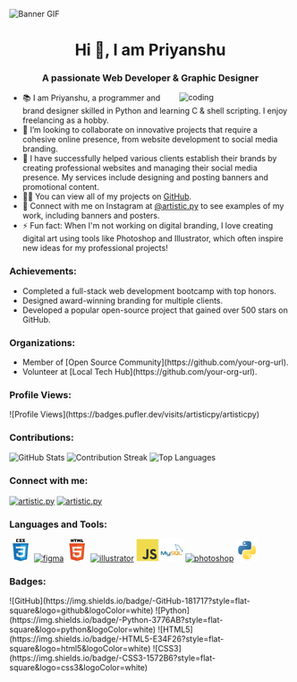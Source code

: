 <!-- Banner GIF -->
![Banner GIF]([https://your-banner-url-here.gif](https://i.pinimg.com/originals/77/ca/a3/77caa32884d735d439ade45ba37feaf2.gif))

<h1 align="center">Hi 👋, I am Priyanshu</h1>
<h3 align="center">A passionate Web Developer & Graphic Designer</h3>

<img align="right" alt="coding" width="200" src="https://user-images.githubusercontent.com/69011963/137184767-79a13ec7-1bb3-4341-a6da-3a149c9c159a.gif">

- 📚 I am Priyanshu, a programmer and brand designer skilled in Python and learning C & shell scripting. I enjoy freelancing as a hobby.
- 🔗 I’m looking to collaborate on innovative projects that require a cohesive online presence, from website development to social media branding.
- 🤝 I have successfully helped various clients establish their brands by creating professional websites and managing their social media presence. My services include designing and posting banners and promotional content.
- 👨‍💻 You can view all of my projects on [GitHub](https://github.com/artisticpy?tab=repositories).
- 🎨 Connect with me on Instagram at [@artistic.py](https://instagram.com/artistic.py) to see examples of my work, including banners and posters.
- ⚡ Fun fact: When I'm not working on digital branding, I love creating digital art using tools like Photoshop and Illustrator, which often inspire new ideas for my professional projects!

<h3 align="left">Achievements:</h3>
<ul>
  <li>Completed a full-stack web development bootcamp with top honors.</li>
  <li>Designed award-winning branding for multiple clients.</li>
  <li>Developed a popular open-source project that gained over 500 stars on GitHub.</li>
</ul>

<h3 align="left">Organizations:</h3>
<ul>
  <li>Member of [Open Source Community](https://github.com/your-org-url).</li>
  <li>Volunteer at [Local Tech Hub](https://github.com/your-org-url).</li>
</ul>

<h3 align="left">Profile Views:</h3>
![Profile Views](https://badges.pufler.dev/visits/artisticpy/artisticpy)

<h3 align="left">Contributions:</h3>
<p align="left">
  <img src="https://github-readme-stats.vercel.app/api?username=artisticpy&show_icons=true&hide_title=true&count_private=true&theme=radical" alt="GitHub Stats"/>
  <img src="https://github-readme-streak-stats.herokuapp.com/?user=artisticpy&theme=radical" alt="Contribution Streak"/>
  <img src="https://github-readme-stats.vercel.app/api/top-langs/?username=artisticpy&layout=compact&theme=radical" alt="Top Languages"/>
</p>

<h3 align="left">Connect with me:</h3>
<p align="left">
<a href="https://instagram.com/artistic.py" target="blank"><img align="center" src="https://raw.githubusercontent.com/rahuldkjain/github-profile-readme-generator/master/src/images/icons/Social/instagram.svg" alt="artistic.py" height="30" width="40" /></a>
<a href="https://www.youtube.com/@artisticpy" target="blank"><img align="center" src="https://raw.githubusercontent.com/rahuldkjain/github-profile-readme-generator/master/src/images/icons/Social/youtube.svg" alt="artistic.py" height="30" width="40" /></a>
</p>

<h3 align="left">Languages and Tools:</h3>
<p align="left">
  <a href="https://www.w3schools.com/css/" target="_blank" rel="noreferrer"><img src="https://raw.githubusercontent.com/devicons/devicon/master/icons/css3/css3-original-wordmark.svg" alt="css3" width="40" height="40"/></a>
  <a href="https://www.figma.com/" target="_blank" rel="noreferrer"><img src="https://www.vectorlogo.zone/logos/figma/figma-icon.svg" alt="figma" width="40" height="40"/></a>
  <a href="https://www.w3.org/html/" target="_blank" rel="noreferrer"><img src="https://raw.githubusercontent.com/devicons/devicon/master/icons/html5/html5-original-wordmark.svg" alt="html5" width="40" height="40"/></a>
  <a href="https://www.adobe.com/in/products/illustrator.html" target="_blank" rel="noreferrer"><img src="https://www.vectorlogo.zone/logos/adobe_illustrator/adobe_illustrator-icon.svg" alt="illustrator" width="40" height="40"/></a>
  <a href="https://developer.mozilla.org/en-US/docs/Web/JavaScript" target="_blank" rel="noreferrer"><img src="https://raw.githubusercontent.com/devicons/devicon/master/icons/javascript/javascript-original.svg" alt="javascript" width="40" height="40"/></a>
  <a href="https://www.mysql.com/" target="_blank" rel="noreferrer"><img src="https://raw.githubusercontent.com/devicons/devicon/master/icons/mysql/mysql-original-wordmark.svg" alt="mysql" width="40" height="40"/></a>
  <a href="https://www.photoshop.com/en" target="_blank" rel="noreferrer"><img src="https://upload.wikimedia.org/wikipedia/commons/thumb/a/af/Adobe_Photoshop_CC_icon.svg/1051px-Adobe_Photoshop_CC_icon.svg.png" alt="photoshop" width="40" height="40"/></a>
  <a href="https://www.python.org" target="_blank" rel="noreferrer"><img src="https://raw.githubusercontent.com/devicons/devicon/master/icons/python/python-original.svg" alt="python" width="40" height="40"/></a>
</p>

<h3 align="left">Badges:</h3>
<p align="left">
  ![GitHub](https://img.shields.io/badge/-GitHub-181717?style=flat-square&logo=github&logoColor=white)
  ![Python](https://img.shields.io/badge/-Python-3776AB?style=flat-square&logo=python&logoColor=white)
  ![HTML5](https://img.shields.io/badge/-HTML5-E34F26?style=flat-square&logo=html5&logoColor=white)
  ![CSS3](https://img.shields.io/badge/-CSS3-1572B6?style=flat-square&logo=css3&logoColor=white)
</p>
